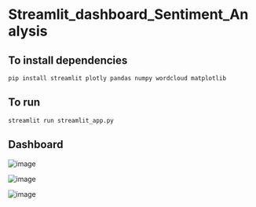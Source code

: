 # Streamlit_dashboard_Sentiment_Analysis

## To install dependencies
`pip install streamlit plotly pandas numpy wordcloud matplotlib`

## To run 
`streamlit run streamlit_app.py`

## Dashboard

![image](https://github.com/kkamal2003/Streamlit_dashboard_Sentiment_Analysis/assets/126082752/328c00f4-f341-4abe-ab53-e0f02c69c4fa)

![image](https://github.com/kkamal2003/Streamlit_dashboard_Sentiment_Analysis/assets/126082752/9a159673-6e61-4d84-86a5-e5e0a94c3eba)

![image](https://github.com/kkamal2003/Streamlit_dashboard_Sentiment_Analysis/assets/126082752/57a5a202-fb86-4ee6-95cd-94cc028220d3)

